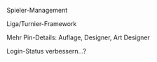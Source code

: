 Spieler-Management

Liga/Turnier-Framework


Mehr Pin-Details: Auflage, Designer, Art Designer

Login-Status verbessern...?